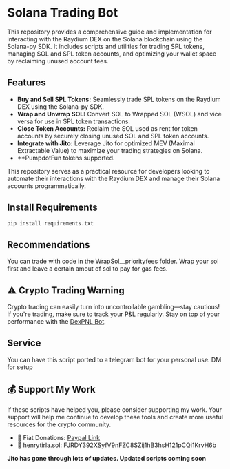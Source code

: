 
#  Solana Trading Bot

This repository provides a comprehensive guide and implementation for interacting with the Raydium DEX on the Solana blockchain using the Solana-py SDK. It includes scripts and utilities for trading SPL tokens, managing SOL and SPL token accounts, and optimizing your wallet space by reclaiming unused account fees.



## Features
- **Buy and Sell SPL Tokens:** Seamlessly trade SPL tokens on the Raydium DEX using the Solana-py SDK.
- **Wrap and Unwrap SOL:** Convert SOL to Wrapped SOL (WSOL) and vice versa for use in SPL token transactions.
- **Close Token Accounts:** Reclaim the SOL used as rent for token accounts by securely closing unused SOL and SPL token accounts.
- **Integrate with Jito:** Leverage Jito for optimized MEV (Maximal Extractable Value) to maximize your trading strategies on Solana.
- **PumpdotFun tokens supported.

This repository serves as a practical resource for developers looking to automate their interactions with the Raydium DEX and manage their Solana accounts programmatically.




## Install Requirements 

```bash
pip install requirements.txt
``` 

## Recommendations 
You can trade with code in the WrapSol__priorityfees folder. Wrap your sol first and leave a certain amout of sol to pay for gas fees.

## ⚠️ Crypto Trading Warning
Crypto trading can easily turn into uncontrollable gambling—stay cautious! If you're trading, make sure to track your P&L regularly. Stay on top of your performance with the [DexPNL Bot](https://github.com/henrytirla/DEX-PNL-BOT). 

## Service
You can have this script ported to a telegram bot for  your personal use.  DM for setup

## 💰 Support My Work
If these scripts have helped you, please consider supporting my work. Your support will help me continue to develop these tools and create more useful resources for the crypto community.

- 🤑 Fiat Donations: [Paypal Link](https://paypal.me/HenryTirla)
- 🚀 henrytirla.sol:   FJRDY392XSyfV9nFZC8SZij1hB3hsH121pCQi1KrvH6b

******Jito has gone through lots of updates. Updated scripts coming soon******

